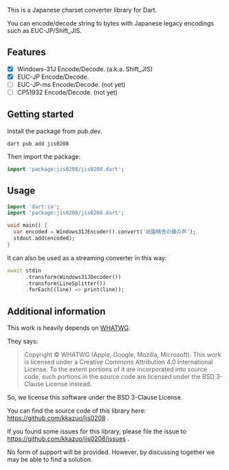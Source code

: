 <!--
This README describes the package. If you publish this package to pub.dev,
this README's contents appear on the landing page for your package.

For information about how to write a good package README, see the guide for
[writing package pages](https://dart.dev/guides/libraries/writing-package-pages).

For general information about developing packages, see the Dart guide for
[creating packages](https://dart.dev/guides/libraries/create-library-packages)
and the Flutter guide for
[developing packages and plugins](https://flutter.dev/developing-packages).
-->

This is a Japanese charset converter library for Dart.

You can encode/decode string to bytes with Japanese legacy encodings such as EUC-JP/Shift_JIS.

## Features

- [x] Windows-31J Encode/Decode. (a.k.a. Shift_JIS)
- [x] EUC-JP Encode/Decode.
- [ ] EUC-JP-ms Encode/Decode. (not yet)
- [ ] CP51932 Encode/Decode. (not yet)

## Getting started

Install the package from pub.dev.

```shell
dart pub add jis0208
```

Then import the package:

```dart
import 'package:jis0208/jis0208.dart';
```

## Usage

```dart
import 'dart:io';
import 'package:jis0208/jis0208.dart';

void main() {
  var encoded = Windows31JEncoder().convert('祇園精舎の鐘の声');
  stdout.add(encoded);
}
```

It can also be used as a streaming converter in this way:

```dart
await stdin
      .transform(Windows31JDecoder())
      .transform(LineSplitter())
      .forEach((line) => print(line));
```

## Additional information

This work is heavily depends on [WHATWG](https://encoding.spec.whatwg.org).

They says:

> Copyright © WHATWG (Apple, Google, Mozilla, Microsoft). This work is licensed under a Creative Commons Attribution 4.0 International License. To the extent portions of it are incorporated into source code, such portions in the source code are licensed under the BSD 3-Clause License instead.

So, we license this software under the BSD 3-Clause License.

You can find the source code of this library here: https://github.com/kkazuo/jis0208 .

If you found some issues for this library, please file the issue to https://github.com/kkazuo/jis0208/issues .

No form of support will be provided.
However, by discussing together we may be able to find a solution.
